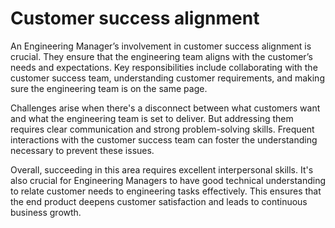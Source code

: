 # Customer success alignment

An Engineering Manager’s involvement in customer success alignment is crucial. They ensure that the engineering team aligns with the customer’s needs and expectations. Key responsibilities include collaborating with the customer success team, understanding customer requirements, and making sure the engineering team is on the same page.

Challenges arise when there's a disconnect between what customers want and what the engineering team is set to deliver. But addressing them requires clear communication and strong problem-solving skills. Frequent interactions with the customer success team can foster the understanding necessary to prevent these issues.

Overall, succeeding in this area requires excellent interpersonal skills. It's also crucial for Engineering Managers to have good technical understanding to relate customer needs to engineering tasks effectively. This ensures that the end product deepens customer satisfaction and leads to continuous business growth.